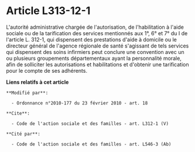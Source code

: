 # Article L313-12-1

L'autorité administrative chargée de l'autorisation, de l'habilitation à l'aide sociale ou de la tarification des services
mentionnés aux 1°, 6° et 7° du I de l'article L. 312-1, qui dispensent des prestations d'aide à domicile ou le directeur
général de l'agence régionale de santé s'agissant de tels services qui dispensent des soins infirmiers peut conclure une
convention avec un ou plusieurs groupements départementaux ayant la personnalité morale, afin de solliciter les autorisations
et habilitations et d'obtenir une tarification pour le compte de ses adhérents.

**Liens relatifs à cet article**

	**Modifié par**:

	  - Ordonnance n°2010-177 du 23 février 2010 - art. 18

	**Cite**:

	  - Code de l'action sociale et des familles - art. L312-1 (V)

	**Cité par**:

	  - Code de l'action sociale et des familles - art. L546-3 (Ab)
